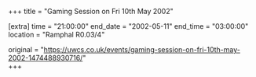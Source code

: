 +++
title = "Gaming Session on Fri 10th May 2002"

[extra]
time = "21:00:00"
end_date = "2002-05-11"
end_time = "03:00:00"
location = "Ramphal R0.03/4"

original = "https://uwcs.co.uk/events/gaming-session-on-fri-10th-may-2002-1474488930716/"    
+++



